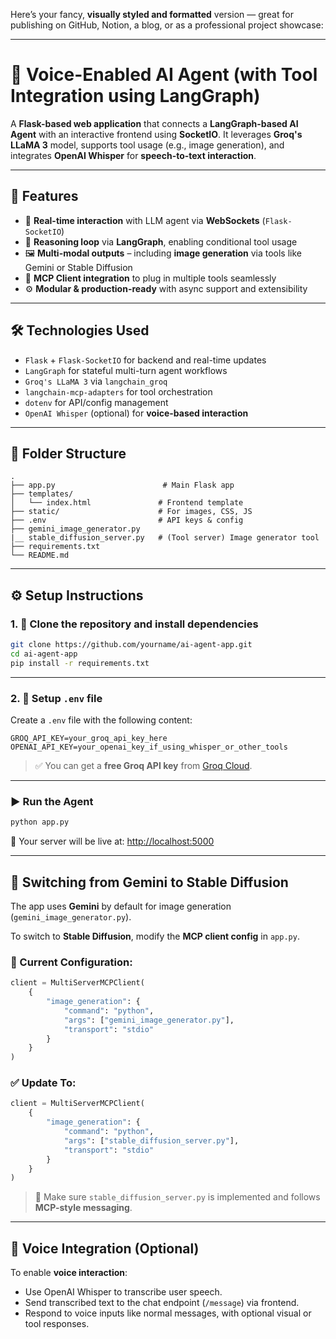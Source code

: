 Here’s your fancy, **visually styled and formatted** version — great for publishing on GitHub, Notion, a blog, or as a professional project showcase:

---

# 🧠 **Voice-Enabled AI Agent (with Tool Integration using LangGraph)**

A **Flask-based web application** that connects a **LangGraph-based AI Agent** with an interactive frontend using **SocketIO**.
It leverages **Groq's LLaMA 3** model, supports tool usage (e.g., image generation), and integrates **OpenAI Whisper** for **speech-to-text interaction**.

---

## 🚀 **Features**

* 🔁 **Real-time interaction** with LLM agent via **WebSockets** (`Flask-SocketIO`)
* 🧩 **Reasoning loop** via **LangGraph**, enabling conditional tool usage
* 🖼️ **Multi-modal outputs** – including **image generation** via tools like Gemini or Stable Diffusion
* 🔌 **MCP Client integration** to plug in multiple tools seamlessly
* ⚙️ **Modular & production-ready** with async support and extensibility

---

## 🛠️ **Technologies Used**

* `Flask` + `Flask-SocketIO` for backend and real-time updates
* `LangGraph` for stateful multi-turn agent workflows
* `Groq's LLaMA 3` via `langchain_groq`
* `langchain-mcp-adapters` for tool orchestration
* `dotenv` for API/config management
* `OpenAI Whisper` (optional) for **voice-based interaction**

---

## 📂 **Folder Structure**

```
.
├── app.py                        # Main Flask app
├── templates/
│   └── index.html               # Frontend template
├── static/                      # For images, CSS, JS
├── .env                         # API keys & config
├── gemini_image_generator.py 
|__ stable_diffusion_server.py   # (Tool server) Image generator tool
├── requirements.txt
└── README.md
```

---

## ⚙️ **Setup Instructions**

### 1. 🔑 Clone the repository and install dependencies

```bash
git clone https://github.com/yourname/ai-agent-app.git
cd ai-agent-app
pip install -r requirements.txt
```

---

### 2. 🔐 Setup `.env` file

Create a `.env` file with the following content:

```env
GROQ_API_KEY=your_groq_api_key_here
OPENAI_API_KEY=your_openai_key_if_using_whisper_or_other_tools
```

> ✅ You can get a **free Groq API key** from [Groq Cloud](https://console.groq.com/).

---

### ▶️ Run the Agent

```bash
python app.py
```

🔗 Your server will be live at: [http://localhost:5000](http://localhost:5000)

---

## 🧰 **Switching from Gemini to Stable Diffusion**

The app uses **Gemini** by default for image generation (`gemini_image_generator.py`).

To switch to **Stable Diffusion**, modify the **MCP client config** in `app.py`.

### 🔄 Current Configuration:

```python
client = MultiServerMCPClient(
    {
        "image_generation": {
            "command": "python",
            "args": ["gemini_image_generator.py"],
            "transport": "stdio"
        }
    }
)
```

### ✅ Update To:

```python
client = MultiServerMCPClient(
    {
        "image_generation": {
            "command": "python",
            "args": ["stable_diffusion_server.py"],
            "transport": "stdio"
        }
    }
)
```

> 📌 Make sure `stable_diffusion_server.py` is implemented and follows **MCP-style messaging**.

---

## 🎤 **Voice Integration (Optional)**

To enable **voice interaction**:

* Use OpenAI Whisper to transcribe user speech.
* Send transcribed text to the chat endpoint (`/message`) via frontend.
* Respond to voice inputs like normal messages, with optional visual or tool responses.


